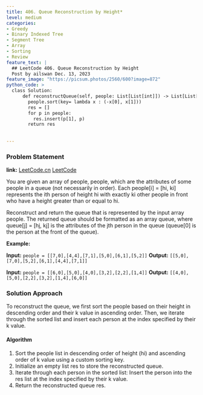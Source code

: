 ```yaml
---
title: 406. Queue Reconstruction by Height*
level: medium
categories:
- Greedy
- Binary Indexed Tree
- Segment Tree
- Array
- Sorting
- Review
feature_text: |
  ## LeetCode 406. Queue Reconstruction by Height
  Post by ailswan Dec. 13, 2023
feature_image: "https://picsum.photos/2560/600?image=872"
python_code: >
  class Solution:
      def reconstructQueue(self, people: List[List[int]]) -> List[List[int]]:
        people.sort(key= lambda x : (-x[0], x[1]))
        res = []
        for p in people:
          res.insert(p[1], p)
        return res
      
         
---
```


### Problem Statement
**link:**
[LeetCode.cn](https://leetcode.cn/problems/queue-reconstruction-by-height/)
[LeetCode](https://leetcode.com/problems/queue-reconstruction-by-height/)

You are given an array of people, people, which are the attributes of some people in a queue (not necessarily in order). Each people[i] = [hi, ki] represents the ith person of height hi with exactly ki other people in front who have a height greater than or equal to hi.

Reconstruct and return the queue that is represented by the input array people. The returned queue should be formatted as an array queue, where queue[j] = [hj, kj] is the attributes of the jth person in the queue (queue[0] is the person at the front of the queue).

 
**Example:**

**Input:** `people = [[7,0],[4,4],[7,1],[5,0],[6,1],[5,2]]`
**Output:** `[[5,0],[7,0],[5,2],[6,1],[4,4],[7,1]]`
 
**Input:** `people = [[6,0],[5,0],[4,0],[3,2],[2,2],[1,4]]`
**Output:** `[[4,0],[5,0],[2,2],[3,2],[1,4],[6,0]]`

### Solution Approach
To reconstruct the queue, we first sort the people based on their height in descending order and their k value in ascending order. Then, we iterate through the sorted list and insert each person at the index specified by their k value.

#### Algorithm
1. Sort the people list in descending order of height (hi) and ascending order of k value using a custom sorting key.
2. Initialize an empty list res to store the reconstructed queue.
3. Iterate through each person in the sorted list:
Insert the person into the res list at the index specified by their k value.
4. Return the reconstructed queue res.